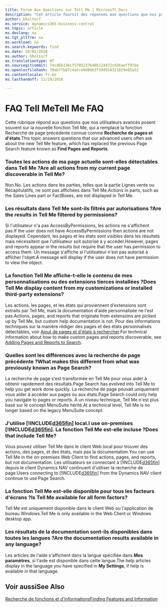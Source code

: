 ```yaml
---
title: Forum Aux Questions sur Tell Me | Microsoft Docs
description: "Cet article fournit des réponses aux questions que nos partenaires et clients posent souvent sur Tell Me."
author: bholtorf
ms.service: dynamics365-business-central
ms.topic: article
ms.devlang: na
ms.tgt_pltfrm: na
ms.workload: na
ms.search.keywords: find
ms.date: 10/01/2018
ms.author: bholtorf
ms.translationtype: HT
ms.sourcegitcommit: 74cd6b136cf5785237640b124472cd26aeff97de
ms.openlocfilehash: 70ab7fb07cda5ce9d86b3f39dd14321829e85a52
ms.contentlocale: fr-be
ms.lasthandoff: 11/29/2018

---
```

# <a name="tell-me-faq"></a><span data-ttu-id="24ae4-103">FAQ Tell Me</span><span class="sxs-lookup"><span data-stu-id="24ae4-103">Tell Me FAQ</span></span>
<span data-ttu-id="24ae4-104">Cette rubrique répond aux questions que nos utilisateurs avancés posent souvent sur la nouvelle fonction Tell Me, qui a remplacé la fonction Recherche de page précédente connue comme **Recherche de pages et d'états**.</span><span class="sxs-lookup"><span data-stu-id="24ae4-104">This topic answers questions that our advanced users often ask about the new Tell Me feature, which has replaced the previous Page Search feature known as **Find Pages and Reports**.</span></span>

### <a name="are-all-actions-from-my-current-page-discoverable-in-tell-me"></a><span data-ttu-id="24ae4-105">Toutes les actions de ma page actuelle sont-elles détectables dans Tell Me ?</span><span class="sxs-lookup"><span data-stu-id="24ae4-105">Are all actions from my current page discoverable in Tell Me?</span></span>
<span data-ttu-id="24ae4-106">Non.</span><span class="sxs-lookup"><span data-stu-id="24ae4-106">No.</span></span> <span data-ttu-id="24ae4-107">Les actions dans les parties, telles que la partie Lignes vente ou Récapitulatifs, ne sont pas affichées dans Tell Me.</span><span class="sxs-lookup"><span data-stu-id="24ae4-107">Actions in parts, such as the Sales Lines part or FactBoxes, are not displayed in Tell Me.</span></span>

### <a name="are-the-results-in-tell-me-filtered-by-permissions"></a><span data-ttu-id="24ae4-108">Les résultats dans Tell Me sont-ils filtrés par autorisations ?</span><span class="sxs-lookup"><span data-stu-id="24ae4-108">Are the results in Tell Me filtered by permissions?</span></span>
<span data-ttu-id="24ae4-109">Si l'utilisateur n'a pas AccessByPermissions, les actions ne s'affichent pas.</span><span class="sxs-lookup"><span data-stu-id="24ae4-109">If the user does not have AccessByPermissions then actions are not displayed.</span></span> <span data-ttu-id="24ae4-110">Cependant, les pages et les états sont visibles dans les résultats mais nécessitent que l'utilisateur soit autorisé à y accéder.</span><span class="sxs-lookup"><span data-stu-id="24ae4-110">However, pages and reports appear in the results but require that the user has permission to access them.</span></span> <span data-ttu-id="24ae4-111">Un message s'affiche si l'utilisateur n'est pas autorisé à afficher l'objet.</span><span class="sxs-lookup"><span data-stu-id="24ae4-111">A message will display if the user does not have permission to view the object.</span></span>

### <a name="does-tell-me-display-content-from-my-customizations-or-installed-third-party-extensions"></a><span data-ttu-id="24ae4-112">La fonction Tell Me affiche-t-elle le contenu de mes personnalisations ou des extensions tierces installées ?</span><span class="sxs-lookup"><span data-stu-id="24ae4-112">Does Tell Me display content from my customizations or installed third-party extensions?</span></span>
<span data-ttu-id="24ae4-113">Les actions, les pages, et les états qui proviennent d'extensions sont extraits par Tell Me, mais la documentation d'aide personnalisée ne l'est pas.</span><span class="sxs-lookup"><span data-stu-id="24ae4-113">Actions, pages, and reports that originate from extensions are picked up by Tell Me, but custom help documentation is not.</span></span> <span data-ttu-id="24ae4-114">Pour des informations techniques sur la manière rédiger des pages et des états personnalisés détectables, voir [Ajout de pages et d'états à rechercher](/dynamics365/business-central/dev-itpro/developer/devenv-al-menusuite-functionality).</span><span class="sxs-lookup"><span data-stu-id="24ae4-114">For technical information about how to make custom pages and reports discoverable, see [Adding Pages and Reports to Search](/dynamics365/business-central/dev-itpro/developer/devenv-al-menusuite-functionality).</span></span>

### <a name="what-makes-this-different-from-what-was-previously-known-as-page-search"></a><span data-ttu-id="24ae4-115">Quelles sont les différences avec la recherche de page précédente ?</span><span class="sxs-lookup"><span data-stu-id="24ae4-115">What makes this different from what was previously known as Page Search?</span></span>
<span data-ttu-id="24ae4-116">La recherche de page s'est transformée en Tell Me pour vous aider à obtenir rapidement des résultats.</span><span class="sxs-lookup"><span data-stu-id="24ae4-116">Page Search has evolved into Tell Me to help you get work done quickly.</span></span> <span data-ttu-id="24ae4-117">La recherche de page pouvait uniquement vous aider à accéder aux pages ou aux états.</span><span class="sxs-lookup"><span data-stu-id="24ae4-117">Page Search could only help you navigate to pages or reports.</span></span> <span data-ttu-id="24ae4-118">À un niveau technique, Tell Me n'est plus basé sur le concept MenuSuite hérité.</span><span class="sxs-lookup"><span data-stu-id="24ae4-118">At a technical level, Tell Me is no longer based on the legacy MenuSuite concept.</span></span>

### <a name="i-use-on-premises-included365finincludesd365finmdmd-does-that-include-tell-me"></a><span data-ttu-id="24ae4-119">J'utilise [!INCLUDE[d365fin](includes/d365fin_md.md)] local.</span><span class="sxs-lookup"><span data-stu-id="24ae4-119">I use on-premises [!INCLUDE[d365fin](includes/d365fin_md.md)].</span></span> <span data-ttu-id="24ae4-120">La fonction Tell Me est-elle incluse ?</span><span class="sxs-lookup"><span data-stu-id="24ae4-120">Does that include Tell Me?</span></span>
<span data-ttu-id="24ae4-121">Vous pouvez utiliser Tell Me dans le client Web local pour trouver des actions, des pages, et des états, mais pas la documentation.</span><span class="sxs-lookup"><span data-stu-id="24ae4-121">You can use Tell Me in the on-premises Web Client to find actions, pages, and reports, but not documentation.</span></span> <span data-ttu-id="24ae4-122">Les utilisateurs se connectant à [!INCLUDE[d365fin](includes/d365fin_md.md)] depuis le client Dynamics NAV continuent d'utiliser la recherche de page.</span><span class="sxs-lookup"><span data-stu-id="24ae4-122">Users connecting to [!INCLUDE[d365fin](includes/d365fin_md.md)] from the Dynamics NAV client continue to use Page Search.</span></span>

### <a name="is-tell-me-available-for-all-form-factors"></a><span data-ttu-id="24ae4-123">La fonction Tell Me est-elle disponible pour tous les facteurs d'écrans ?</span><span class="sxs-lookup"><span data-stu-id="24ae4-123">Is Tell Me available for all form factors?</span></span>
<span data-ttu-id="24ae4-124">Tell Me est uniquement disponible dans le client Web ou l'application de bureau Windows.</span><span class="sxs-lookup"><span data-stu-id="24ae4-124">Tell Me is only available in the Web Client or Windows desktop app.</span></span>

### <a name="are-the-documentation-results-available-in-any-language"></a><span data-ttu-id="24ae4-125">Les résultats de la documentation sont-ils disponibles dans toutes les langues ?</span><span class="sxs-lookup"><span data-stu-id="24ae4-125">Are the documentation results available in any language?</span></span>
<span data-ttu-id="24ae4-126">Les articles de l'aide s'affichent dans la langue spécifiée dans **Mes paramètres**, si l'aide est disponible dans cette langue.</span><span class="sxs-lookup"><span data-stu-id="24ae4-126">The help articles display in the language you have specified in **My Settings**, if help is available in that language.</span></span>

## <a name="see-also"></a><span data-ttu-id="24ae4-127">Voir aussi</span><span class="sxs-lookup"><span data-stu-id="24ae4-127">See Also</span></span>  
[<span data-ttu-id="24ae4-128">Recherche de fonctions et d'informations</span><span class="sxs-lookup"><span data-stu-id="24ae4-128">Finding Features and Information</span></span>](ui-search.md)

